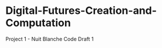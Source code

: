 Digital-Futures-Creation-and-Computation
========================================

Project 1 - Nuit Blanche Code Draft 1 
